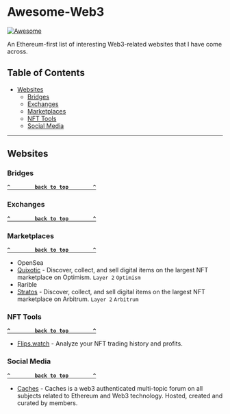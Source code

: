 # Awesome-Web3

[![Awesome](https://cdn.rawgit.com/sindresorhus/awesome/d7305f38d29fed78fa85652e3a63e154dd8e8829/media/badge.svg)](https://github.com/sindresorhus/awesome)

An Ethereum-first list of interesting Web3-related websites that I have come across.

## Table of Contents

- [Websites](#websites)
  - [Bridges](#bridges)
  - [Exchanges](#exchanges)
  - [Marketplaces](#marketplaces)
  - [NFT Tools](#nft-tools)   
  - [Social Media](#social-media) 

--------------------

## Websites

### Bridges

**[`^        back to top        ^`](#)**

### Exchanges

**[`^        back to top        ^`](#)**

### Marketplaces

**[`^        back to top        ^`](#)**

- OpenSea
- [Quixotic](https://quixotic.io/) - Discover, collect, and sell digital items on the largest NFT marketplace on Optimism. `Layer 2` `Optimism`
- Rarible
- [Stratos](https://stratosnft.io/) - Discover, collect, and sell digital items on the largest NFT marketplace on Arbitrum. `Layer 2` `Arbitrum`

### NFT Tools

**[`^        back to top        ^`](#)**

- [Flips.watch](https://flips.watch/) - Analyze your NFT trading history and profits.

### Social Media

**[`^        back to top        ^`](#)**

- [Caches](https://caches.xyz) - Caches is a web3 authenticated multi-topic forum on all subjects related to Ethereum and Web3 technology. Hosted, created and curated by members.
